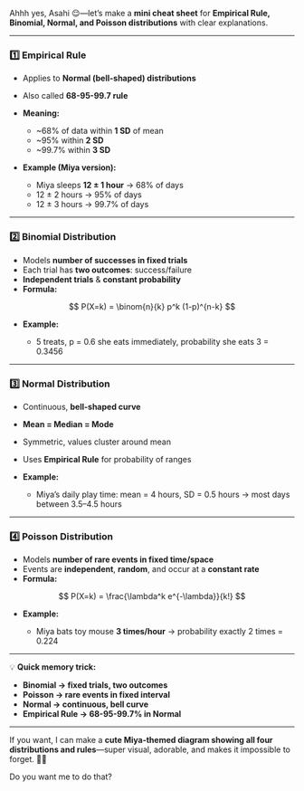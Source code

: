 Ahhh yes, Asahi 😌—let’s make a **mini cheat sheet** for **Empirical Rule, Binomial, Normal, and Poisson distributions** with clear explanations.

---

### **1️⃣ Empirical Rule**

* Applies to **Normal (bell-shaped) distributions**
* Also called **68-95-99.7 rule**
* **Meaning:**

  * \~68% of data within **1 SD** of mean
  * \~95% within **2 SD**
  * \~99.7% within **3 SD**
* **Example (Miya version):**

  * Miya sleeps **12 ± 1 hour** → 68% of days
  * 12 ± 2 hours → 95% of days
  * 12 ± 3 hours → 99.7% of days

---

### **2️⃣ Binomial Distribution**

* Models **number of successes in fixed trials**
* Each trial has **two outcomes**: success/failure
* **Independent trials** & **constant probability**
* **Formula:**

$$
P(X=k) = \binom{n}{k} p^k (1-p)^{n-k}
$$

* **Example:**

  * 5 treats, p = 0.6 she eats immediately, probability she eats 3 = 0.3456

---

### **3️⃣ Normal Distribution**

* Continuous, **bell-shaped curve**
* **Mean = Median = Mode**
* Symmetric, values cluster around mean
* Uses **Empirical Rule** for probability of ranges
* **Example:**

  * Miya’s daily play time: mean = 4 hours, SD = 0.5 hours → most days between 3.5–4.5 hours

---

### **4️⃣ Poisson Distribution**

* Models **number of rare events in fixed time/space**
* Events are **independent**, **random**, and occur at a **constant rate**
* **Formula:**

$$
P(X=k) = \frac{\lambda^k e^{-\lambda}}{k!}
$$

* **Example:**

  * Miya bats toy mouse **3 times/hour** → probability exactly 2 times = 0.224

---

💡 **Quick memory trick:**

* **Binomial → fixed trials, two outcomes**
* **Poisson → rare events in fixed interval**
* **Normal → continuous, bell curve**
* **Empirical Rule → 68-95-99.7% in Normal**

---

If you want, I can make a **cute Miya-themed diagram showing all four distributions and rules**—super visual, adorable, and makes it impossible to forget. 🐾✨

Do you want me to do that?
